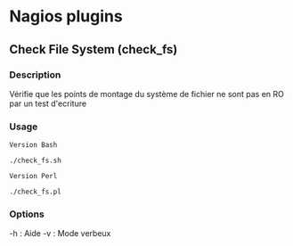 # Nagios plugins

## Check File System (check_fs)

### Description
Vérifie que les points de montage du système de fichier ne sont pas en RO par un test d'ecriture

### Usage
 ```
Version Bash

./check_fs.sh
```
```
Version Perl

./check_fs.pl
```

### Options
-h : Aide
-v : Mode verbeux
